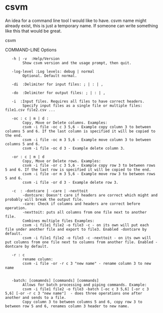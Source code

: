 # csvm
An idea for a command line tool I would like to have. csvm name might already exist, this is just a temporary name. If someone can write something like this that would be great.

csvm
              
COMMAND-LINE Options

       -h | -v  :Help/Version
            Show csvm version and the usage prompt, then quit.

       -log-level :Log levels: debug | normal
            Optional. Default normal.
            
       -di  :Delimiter for input files: ; | : | ,
            
       -do  :Delimiter for output files: ; | : | ,
            
       -i  :Input files. Requires all files to have correct headers.
            Specify input files as a single file or multiple files: file1.csv file2.csv ...

       -oc : c | m | d :
            Copy, Move or Delete columns. Examples:
            csvm -i file -oc c 3 5,6 - Example copy column 3 to between columns 5 and 6. If the last column is specified it will be copied to the end.
            csvm -i file -oc m 3 5,6 - Example move column 3 to between columns 5 and 6.
            csvm -i file -oc d 3 - Example delete column 3.
            
       -or : c | m | d
            Copy, Move or Delete rows. Examples:
            csvm -i file -or c 3 5,6 - Example copy row 3 to between rows 5 and 6. If the last row is specified it will be copied to the end.
            csvm -i file -or m 3 5,6 - Example move row 3 to between rows 5 and 6.
            csvm -i file -or d 3 - Example delete row 3.
     
       -c  : -dontcare | -care | -nexttoit
            -dontcare: Doesn't care if headers are correct which might and probably will break the output file.
            -care: Check if columns and headers are correct before operation.
            -nexttoit: puts all columns from one file next to another file.
            Combines multiple files Examples:
            csvm -i file1 file2 -o file3 -c - on its own will put each file under another file and export to file3. Enabled -dontcare by default.
            csvm -i file1 file2 -o file3 -c -nexttoit - on its own will put columns from one file next to columns from another file. Enabled -dontcare by default.
            
       -r : c
            rename column:
            csvm -i file -or -r c 3 "new name" - rename column 3 to new name

            
       -batch: [comamnds] [commands] [commands] 
            Allows for batch processing and piping commands. Example:
            csvm -i file1 file2 -o file3 -batch [-oc c 3 5,6] [-or c 3 5,6] [-or -r c 3 "new name"]  - does three operations one after another and sends to a file. 
            Copy column 3 to between columns 5 and 6, copy row 3 to between row 5 and 6, renames column 3 header to new name.
            
            
            
            
            

